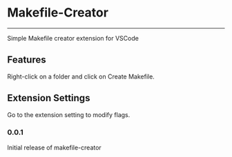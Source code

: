 # Makefile-Creator
---

Simple Makefile creator extension for VSCode

## Features

Right-click on a folder and click on Create Makefile.

## Extension Settings

Go to the extension setting to modify flags.

### 0.0.1

Initial release of makefile-creator
